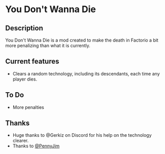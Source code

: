 # You Don't Wanna Die

## Description

You Don't Wanna Die is a mod created to make the death in Factorio a bit more penalizing than what it is currently.

## Current features

- Clears a random technology, including its descendants, each time any player dies.

## To Do

- More penalties

## Thanks

- Huge thanks to @Gerkiz on Discord for his help on the technology clearer.
- Thanks to [@PennyJim](https://github.com/PennyJim)
